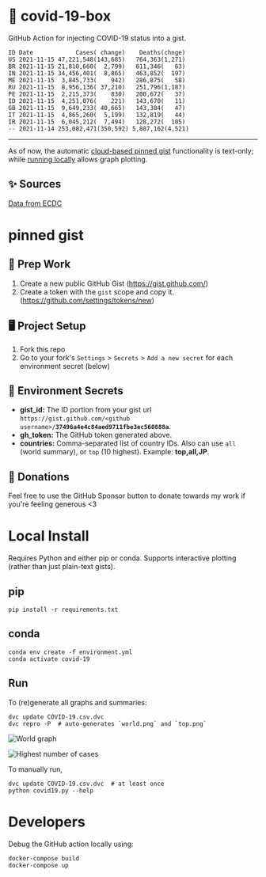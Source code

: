 # 🏥 covid-19-box

GitHub Action for injecting COVID-19 status into a gist.

```
ID Date            Cases( change)    Deaths(chnge)
US 2021-11-15 47,221,548(143,685)   764,363(1,271)
BR 2021-11-15 21,810,660(  2,799)   611,346(   63)
IN 2021-11-15 34,456,401(  8,865)   463,852(  197)
ME 2021-11-15  3,845,733(    942)   286,875(   58)
RU 2021-11-15  8,956,136( 37,210)   251,796(1,187)
PE 2021-11-15  2,215,373(    830)   200,672(   37)
ID 2021-11-15  4,251,076(    221)   143,670(   11)
GB 2021-11-15  9,649,233( 40,665)   143,384(   47)
IT 2021-11-15  4,865,260(  5,199)   132,819(   44)
IR 2021-11-15  6,045,212(  7,494)   128,272(  105)
-- 2021-11-14 253,082,471(350,592) 5,087,162(4,521)
```

---

As of now, the automatic [cloud-based pinned gist](#pinned-gist) functionality is text-only;
while [running locally](#local-install) allows graph plotting.

## ✨ Sources

[Data from ECDC](https://www.ecdc.europa.eu/en/publications-data/download-todays-data-geographic-distribution-covid-19-cases-worldwide)

# pinned gist

## 🎒 Prep Work
1. Create a new public GitHub Gist (https://gist.github.com/)
1. Create a token with the `gist` scope and copy it. (https://github.com/settings/tokens/new)

## 🖥 Project Setup
1. Fork this repo
1. Go to your fork's `Settings` > `Secrets` > `Add a new secret` for each environment secret (below)

## 🤫 Environment Secrets
- **gist_id:** The ID portion from your gist url `https://gist.github.com/<github username>/`**`37496a4e4c84aed9711fbe3ec560888a`**.
- **gh_token:** The GitHub token generated above.
- **countries:** Comma-separated list of country IDs. Also can use `all` (world summary), or `top` (10 highest). Example: **top,all,JP**.

## 💸 Donations

Feel free to use the GitHub Sponsor button to donate towards my work if you're feeling generous <3

# Local Install

Requires Python and either pip or conda. Supports interactive plotting (rather than just plain-text gists).

## pip

```
pip install -r requirements.txt
```

## conda

```
conda env create -f environment.yml
conda activate covid-19
```

## Run

To (re)generate all graphs and summaries:

```
dvc update COVID-19.csv.dvc
dvc repro -P  # auto-generates `world.png` and `top.png`
```

![World graph](world.png)

![Highest number of cases](top.png)

To manually run,

```
dvc update COVID-19.csv.dvc  # at least once
python covid19.py --help
```

# Developers

Debug the GitHub action locally using:

```
docker-compose build
docker-compose up
```
